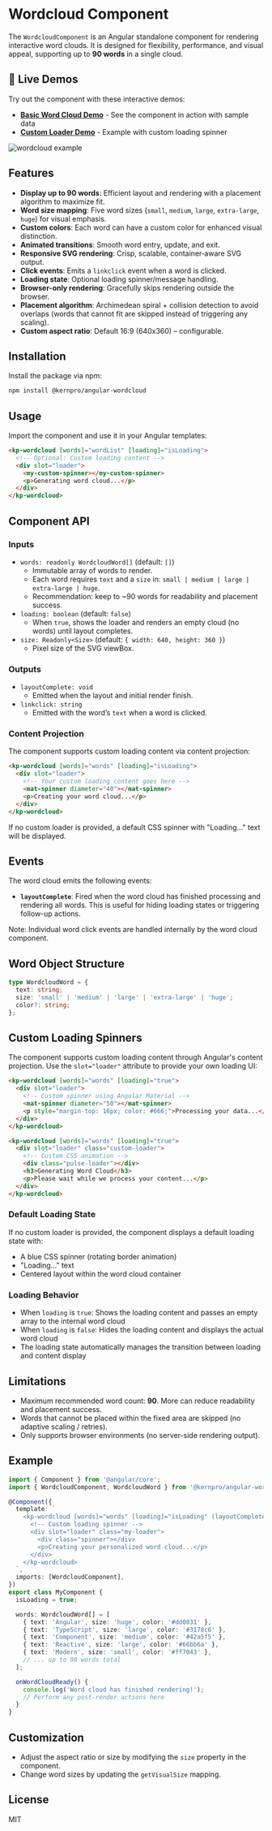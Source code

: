 # Wordcloud Component

The `WordcloudComponent` is an Angular standalone component for rendering interactive word clouds. It is designed for flexibility, performance, and visual appeal, supporting up to **90 words** in a single cloud.

## 🚀 Live Demos

Try out the component with these interactive demos:

- **[Basic Word Cloud Demo](https://kern.pro/en/wordcloud/test)** - See the component in action with sample data
- **[Custom Loader Demo](https://kern.pro/en/wordcloud/test-custom-loader)** - Example with custom loading spinner

![wordcloud example](image.png)

## Features

- **Display up to 90 words**: Efficient layout and rendering with a placement algorithm to maximize fit.
- **Word size mapping**: Five word sizes (`small`, `medium`, `large`, `extra-large`, `huge`) for visual emphasis.
- **Custom colors**: Each word can have a custom color for enhanced visual distinction.
- **Animated transitions**: Smooth word entry, update, and exit.
- **Responsive SVG rendering**: Crisp, scalable, container‑aware SVG output.
- **Click events**: Emits a `linkclick` event when a word is clicked.
- **Loading state**: Optional loading spinner/message handling.
- **Browser-only rendering**: Gracefully skips rendering outside the browser.
- **Placement algorithm**: Archimedean spiral + collision detection to avoid overlaps (words that cannot fit are skipped instead of triggering any scaling).
- **Custom aspect ratio**: Default 16:9 (640x360) – configurable.

## Installation

Install the package via npm:

```bash
npm install @kernpro/angular-wordcloud
```

## Usage

Import the component and use it in your Angular templates:

```html
<kp-wordcloud [words]="wordList" [loading]="isLoading">
  <!-- Optional: Custom loading content -->
  <div slot="loader">
    <my-custom-spinner></my-custom-spinner>
    <p>Generating word cloud...</p>
  </div>
</kp-wordcloud>
```

## Component API

### Inputs

- `words: readonly WordcloudWord[]` (default: `[]`)
  - Immutable array of words to render.
  - Each word requires `text` and a `size` in: `small | medium | large | extra-large | huge`.
  - Recommendation: keep to ~90 words for readability and placement success.
- `loading: boolean` (default: `false`)
  - When `true`, shows the loader and renders an empty cloud (no words) until layout completes.
- `size: Readonly<Size>` (default: `{ width: 640, height: 360 }`)
  - Pixel size of the SVG viewBox.

### Outputs

- `layoutComplete: void`
  - Emitted when the layout and initial render finish.
- `linkclick: string`
  - Emitted with the word’s `text` when a word is clicked.

### Content Projection

The component supports custom loading content via content projection:

```html
<kp-wordcloud [words]="words" [loading]="isLoading">
  <div slot="loader">
    <!-- Your custom loading content goes here -->
    <mat-spinner diameter="40"></mat-spinner>
    <p>Creating your word cloud...</p>
  </div>
</kp-wordcloud>
```

If no custom loader is provided, a default CSS spinner with "Loading..." text will be displayed.

## Events

The word cloud emits the following events:

- **`layoutComplete`**: Fired when the word cloud has finished processing and rendering all words. This is useful for hiding loading states or triggering follow-up actions.

Note: Individual word click events are handled internally by the word cloud component.

## Word Object Structure

```typescript
type WordcloudWord = {
  text: string;
  size: 'small' | 'medium' | 'large' | 'extra-large' | 'huge';
  color?: string;
};
```

## Custom Loading Spinners

The component supports custom loading content through Angular's content projection. Use the `slot="loader"` attribute to provide your own loading UI:

```html
<kp-wordcloud [words]="words" [loading]="true">
  <div slot="loader">
    <!-- Custom spinner using Angular Material -->
    <mat-spinner diameter="50"></mat-spinner>
    <p style="margin-top: 16px; color: #666;">Processing your data...</p>
  </div>
</kp-wordcloud>
```

```html
<kp-wordcloud [words]="words" [loading]="true">
  <div slot="loader" class="custom-loader">
    <!-- Custom CSS animation -->
    <div class="pulse-loader"></div>
    <h3>Generating Word Cloud</h3>
    <p>Please wait while we process your content...</p>
  </div>
</kp-wordcloud>
```

### Default Loading State

If no custom loader is provided, the component displays a default loading state with:

- A blue CSS spinner (rotating border animation)
- "Loading..." text
- Centered layout within the word cloud container

### Loading Behavior

- When `loading` is `true`: Shows the loading content and passes an empty array to the internal word cloud
- When `loading` is `false`: Hides the loading content and displays the actual word cloud
- The loading state automatically manages the transition between loading and content display

## Limitations

- Maximum recommended word count: **90**. More can reduce readability and placement success.
- Words that cannot be placed within the fixed area are skipped (no adaptive scaling / retries).
- Only supports browser environments (no server-side rendering output).

## Example

```typescript
import { Component } from '@angular/core';
import { WordcloudComponent, WordcloudWord } from '@kernpro/angular-wordcloud';

@Component({
  template: `
    <kp-wordcloud [words]="words" [loading]="isLoading" (layoutComplete)="onWordCloudReady()">
      <!-- Custom loading spinner -->
      <div slot="loader" class="my-loader">
        <div class="spinner"></div>
        <p>Creating your personalized word cloud...</p>
      </div>
    </kp-wordcloud>
  `,
  imports: [WordcloudComponent],
})
export class MyComponent {
  isLoading = true;

  words: WordcloudWord[] = [
    { text: 'Angular', size: 'huge', color: '#dd0031' },
    { text: 'TypeScript', size: 'large', color: '#3178c6' },
    { text: 'Component', size: 'medium', color: '#42a5f5' },
    { text: 'Reactive', size: 'large', color: '#66bb6a' },
    { text: 'Modern', size: 'small', color: '#ff7043' },
    // ... up to 90 words total
  ];

  onWordCloudReady() {
    console.log('Word cloud has finished rendering!');
    // Perform any post-render actions here
  }
}
```

## Customization

- Adjust the aspect ratio or size by modifying the `size` property in the component.
- Change word sizes by updating the `getVisualSize` mapping.

## License

MIT
